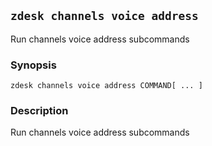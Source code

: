 ## `zdesk channels voice address`

Run channels voice address subcommands

### Synopsis

    zdesk channels voice address COMMAND[ ... ]

### Description

Run channels voice address subcommands


